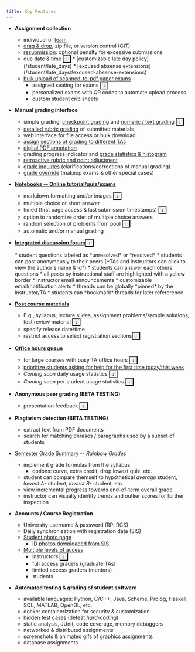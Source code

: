 ```yaml
---
title: Key Features
---
```


* **Assignment collection**   
  * individual or [team](/student/team_assignments)
  * [drag & drop](/student/submission), zip file, or version control (GIT)
  * [resubmission](/student/managing_versions): optional penalty for excessive submissions
  * due date & time <button style="background-color:#e6f1f7;" onclick='return toggle_display("mydiv9");' href="#">&darr;</button>
    <div markdown="0" id="mydiv9" style="display: none; background-color:#e6f1f7; color:#666666;">In large courses, it is important to have a consistent and firm assignment submission policy.  But it is also important to adapt this policy for verified student personal emergencies.  And to have an organized system and transparent for tracking deadlines and exceptions.</div>
    * [customizable late day policy](/student/late_days)
    * [excused absense extensions](/student/late_days#excused-absense-extensions)
  * [bulk upload of scanned-to-pdf paper exams](/instructor/bulk_pdf_upload)
    * assigned seating for exams <button style="background-color:#e6f1f7;" onclick='return toggle_display("mydiv10");' href="#">&darr;</button>
      <div markdown="0" id="mydiv10" style="display: none; background-color:#e6f1f7; color:#666666;">Randomized, assigned seating to combat cheating during written examinations.</div>
    * personalized exams with QR codes to automate upload process
    * custom student crib sheets



* **Manual grading interface**
  * simple grading: [checkpoint grading](/grader/checkpoint_grading) and [numeric / text grading](/grader/numeric_text_grading) <button style="background-color:#e6f1f7;" onclick='return toggle_display("mydiv11");' href="#">&darr;</button>
    <div markdown="0" id="mydiv11" style="display: none; background-color:#e6f1f7; color:#666666;"><em>Remote Learning:</em> Can be used to score participation during synchronous video lectures and/or discussion forums.</div>
  * [detailed rubric grading](/grader/rubric_grading) of submitted materials
  * web interface for file access or bulk download
  * [assign sections of grading to different TAs](/instructor/create_edit_gradeable#grader-assignment-method)
  * [digital PDF annotation](/grader/rubric_grading#overall-comment-and-pdf-annotations)
  * grading progress indicator and [grade statistics & histogram](/grader/rubric_grading_statistics)
  * [retroactive rubric and point adjustment](/grader/rubric_grading#rubric-common-mark-editing)
  * [grade inquiries](/grader/grade_inquiry_grader) (clarifications/corrections of manual grading)
  * [grade override](/instructor/grade_override) (makeup exams & other special cases)

* **[Notebooks -- Online tutorial/quiz/exams](/instructor/assignment_configuration/notebook)**
  * markdown formatting and/or images  <button style="background-color:#e6f1f7;" onclick='return toggle_display("mydiv15");' href="#">&darr;</button>
    <div markdown="0" id="mydiv15" style="display: none; background-color:#e6f1f7; color:#666666;">For figures, tables, math equations, or complex text formatting: take screenshots of your exam problems typeset with Word, LaTeX, Google Docs, etc.</div>
  * multiple choice or short answer
  * timed (first page access & last submission timestamps) <button style="background-color:#e6f1f7;" onclick='return toggle_display("mydiv2");' href="#">&darr;</button>
    <div markdown="0" id="mydiv2" style="display: none; background-color:#e6f1f7; color:#666666;"><em>Remote Learning:</em> Accommodate students in different timezones</div>
  * option to randomize order of multiple choice answers
  * random selection of problems from pool  <button style="background-color:#e6f1f7;" onclick='return toggle_display("mydiv3");' href="#">&darr;</button>
    <div markdown="0" id="mydiv3" style="display: none; background-color:#e6f1f7; color:#666666;"><em>Remote Learning:</em> Defeat cheating / disallowed collaboration</div>
  * automatic and/or manual grading

* **[Integrated discussion forum](/student/discussion_forum)**<button style="background-color:#e6f1f7;" onclick='return toggle_display("mydiv12");' href="#">&darr;</button>
    <div markdown="0" id="mydiv12" style="display: none; background-color:#e6f1f7; color:#666666;">
    <ul>
    <li><em>Remote Learning Suggestions:</em></li>
    <ul>
    <li>Discuss assigned reading: "Write a 100-200 word response to the assigned reading, asking a question, or commenting on a classmate's post."</li>
    <li>Project status report: "Post a screenshot of your collected data, describe one challenge you have overcome, and describe one problem you have not yet resolved."</li>
    </ul>
    </ul>
    </div>
  * student questions labeled as *unresolved* or *resolved*
    * students can post anonymously to their peers  
      (*TAs and instructors can click to view the author's name & id*)
    * students can answer each others questions
    * all posts by instructional staff are highlighted with a yellow border
  * Instructor email announcements
  * customizable email/notification alerts
  * threads can be globally *pinned* by the instructor/TA
  * students can *bookmark* threads for later refererence

* **[Post course materials](/instructor/course_materials)**
  * E.g., syllabus, lecture slides, assignment problems/sample solutions, test review material  <button style="background-color:#e6f1f7;" onclick='return toggle_display("mydiv6");' href="#">&darr;</button>
    <div markdown="0" id="mydiv6" style="display: none; background-color:#e6f1f7; color:#666666;"><em>Remote Learning:</em> coming soon - links to large files hosted on other sites (e.g., lecture videos)</div>
  * specify release date/time
  * restrict access to select registration sections<button style="background-color:#e6f1f7;" onclick='return toggle_display("mydiv13");' href="#">&darr;</button>
    <div markdown="0" id="mydiv13" style="display: none; background-color:#e6f1f7; color:#666666;"><em>Remote Learning:</em>Different versions of the materials released at the start time for each recitation or laboratory section.</div>


* **[Office hours queue](/grader/queue)**
  * for large courses with busy TA office hours <button style="background-color:#e6f1f7;" onclick='return toggle_display("mydiv14");' href="#">&darr;</button>
    <div markdown="0" id="mydiv14" style="display: none; background-color:#e6f1f7; color:#666666;"><em>Remote Learning:</em> Students post their WebEx (or other) contact information, and a member of the instructional staff contacts the student when they are available.  <em>Students should not attempt to directly contact TAs or mentors outside of scheduled office hours.</em></div>
  * [prioritize students asking for help for the first time today/this week](/grader/queue#helping-students-in-the-office-hours-queue)
  * *Coming soon* daily usage statistics  <button style="background-color:#e6f1f7;" onclick='return toggle_display("mydiv4");' href="#">&darr;</button>
    <div markdown="0" id="mydiv4" style="display: none; background-color:#e6f1f7; color:#666666;"><em>Remote Learning:</em> Re-distribute TA/mentor office hour time slots and coverage based on demand</div>
  * *Coming soon* per student usage statistics  <button style="background-color:#e6f1f7;" onclick='return toggle_display("mydiv7");' href="#">&darr;</button>
    <div markdown="0" id="mydiv7" style="display: none; background-color:#e6f1f7; color:#666666;"><em>Remote Learning:</em> Identify struggling students who are not seeking help</div>

* **Anonymous peer grading (BETA TESTING)**
  * presentation feedback  <button style="background-color:#e6f1f7;" onclick='return toggle_display("mydiv5");' href="#">&darr;</button>
    <div markdown="0" id="mydiv5" style="display: none; background-color:#e6f1f7; color:#666666;"><em>Remote Learning:</em> Collect written feedback from classmates during presentations</div>

* **Plagiarism detection (BETA TESTING)**
  * extract text from PDF documents
  * search for matching phrases / paragraphs used by a subset of students

* [Semester Grade Summary -- *Rainbow Grades*](/instructor/rainbow_grades/index)
  * implement grade formulas from the syllabus
    * options: curve, extra credit, drop lowest quiz, etc.
  * student can compare themself to hypothetical *average* student, *lowest A-* student, *lowest B-* student, etc.
  * view incremental progress towards end-of-term overall grade
  * instructor can visually identify trends and outlier scores for further inspection

* **Accounts / Course Registration**
  * University username & password (RPI RCS)
  * Daily synchronization with registration data (SIS)
  * [Student photo page](/instructor/student_photos)
    * [ID photos downloaded from SIS](/instructor/student_photos#photo-scraper)
  * [Multiple levels of access](/sysadmin/user_access_level#user-group-or-role)
    * instructors  <button style="background-color:#e6f1f7;" onclick='return toggle_display("mydiv8");' href="#">&darr;</button>
      <div markdown="0" id="mydiv8" style="display: none; background-color:#e6f1f7; color:#666666;"><em>Note:</em> Supports multiple instructors, and can designate a <em>head TA</em> with instructor access</div>
    * full access graders (graduate TAs)
    * limited access graders (mentors)
    * students

* **Automated testing & grading of student software**
  * available languages: Python, C/C++, Java, Scheme, Prolog, Haskell, SQL, MATLAB, OpenGL, etc.
  * docker containerization for security & customization
  * hidden test cases (defeat *hard-coding*)
  * static analysis, JUnit, code coverage, memory debuggers
  * networked & distributed assignments
  * screenshots & animated gifs of graphics assignments
  * database assignments




